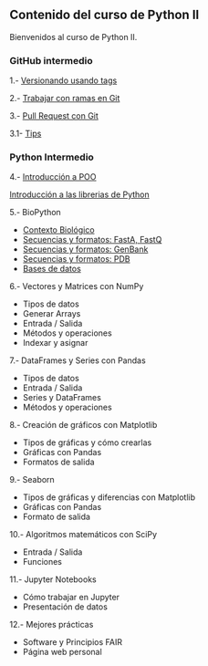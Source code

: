 
## Contenido del curso de Python II

Bienvenidos al curso de Python II. 

### GitHub intermedio

1.- [Versionando usando tags](git/git-tags/1-Etiquetas.html)

2.- [Trabajar con ramas en Git](git/git-branches/2-Ramas.html)

3.- [Pull Request con Git](git/git-pull-request/3-PullRequest.html)
 
  3.1- [Tips](git/git-pull-request/3.1-TipsWorkflow.html)


### Python Intermedio

4.-	[Introducción a POO](python/clase1/Clase_1.html)

[Introducción a las librerias de Python](python/clase1/PythonII_L1_v1.0.html)
    
5.- BioPython
  - [Contexto Biológico](python/clase2/Contexto_biologico.html)
  - [Secuencias y formatos: FastA, FastQ](python/clase2/Clase_2_pt1_v2.0.html)
  - [Secuencias y formatos: GenBank](python/clase2/Clase_2_pt2_v2.0.html)
  - [Secuencias y formatos: PDB](python/clase3/Clase_3_pt1.html)
  - [Bases de datos](python/clase3/Clase_3_pt2_v1.0.html)

6.- Vectores y Matrices con NumPy
  - Tipos de datos
  - Generar Arrays
  - Entrada / Salida
  - Métodos y operaciones
  - Indexar y asignar

7.-	DataFrames y Series con Pandas
  - Tipos de datos
  - Entrada / Salida
  - Series y DataFrames
  - Métodos y operaciones

8.- Creación de gráficos con Matplotlib
  - Tipos de gráficas y cómo crearlas
  - Gráficas con Pandas
  - Formatos de salida

9.- Seaborn
  - Tipos de gráficas y diferencias con Matplotlib
  - Gráficas con Pandas
  - Formato de salida

10.- Algoritmos matemáticos con SciPy
  - Entrada / Salida
  - Funciones 

11.- Jupyter Notebooks
  - Cómo trabajar en Jupyter
  - Presentación de datos

12.- Mejores prácticas
  -	Software y Principios FAIR
  -	Página web personal
